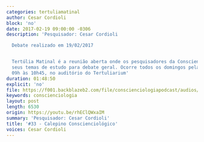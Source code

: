 ```yaml
---
categories: tertuliamatinal
author: Cesar Cordioli
block: 'no'
date: 2017-02-19 09:00:00 -0306
description: 'Pesquisador: Cesar Cordioli

  Debate realizado em 19/02/2017


  Tertúlia Matinal é a reunião aberta onde os pesquisadores da Conscienciologia apresentam
  seus temas de estudo para debate geral. Ocorre todos os domingos pela manhã, das
  09h às 10h45, no auditório do Tertuliarium'
duration: 01:48:50
explicit: 'no'
file: https://f001.backblazeb2.com/file/conscienciologiapodcast/audios/rhEClQWxaIM.m4a
keywords: conscienciologia
layout: post
length: 6530
origin: https://youtu.be/rhEClQWxaIM
summary: 'Pesquisador: Cesar Cordioli'
title: '#33 - Calepino Conscienciológico'
voices: Cesar Cordioli
---
```


